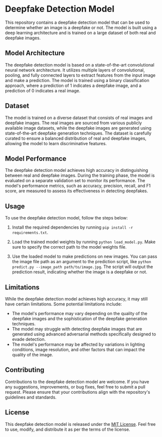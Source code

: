 
# Deepfake Detection Model

This repository contains a deepfake detection model that can be used to determine whether an image is a deepfake or not. The model is built using a deep learning architecture and is trained on a large dataset of both real and deepfake images.

## Model Architecture

The deepfake detection model is based on a state-of-the-art convolutional neural network architecture. It utilizes multiple layers of convolutional, pooling, and fully connected layers to extract features from the input image and make a prediction. The model is trained using a binary classification approach, where a prediction of 1 indicates a deepfake image, and a prediction of 0 indicates a real image.

## Dataset

The model is trained on a diverse dataset that consists of real images and deepfake images. The real images are sourced from various publicly available image datasets, while the deepfake images are generated using state-of-the-art deepfake generation techniques. The dataset is carefully curated to ensure a balanced distribution of real and deepfake images, allowing the model to learn discriminative features.

## Model Performance

The deepfake detection model achieves high accuracy in distinguishing between real and deepfake images. During the training phase, the model is evaluated on a separate validation set to monitor its performance. The model's performance metrics, such as accuracy, precision, recall, and F1 score, are measured to assess its effectiveness in detecting deepfakes.

## Usage

To use the deepfake detection model, follow the steps below:

1. Install the required dependencies by running `pip install -r requirements.txt`.

2. Load the trained model weights by running `python load_model.py`. Make sure to specify the correct path to the model weights file.

3. Use the loaded model to make predictions on new images. You can pass the image file path as an argument to the prediction script, like `python predict.py --image_path path/to/image.jpg`. The script will output the prediction result, indicating whether the image is a deepfake or not.

## Limitations

While the deepfake detection model achieves high accuracy, it may still have certain limitations. Some potential limitations include:

- The model's performance may vary depending on the quality of the deepfake images and the sophistication of the deepfake generation techniques.
- The model may struggle with detecting deepfake images that are generated using advanced adversarial methods specifically designed to evade detection.
- The model's performance may be affected by variations in lighting conditions, image resolution, and other factors that can impact the quality of the image.

## Contributing

Contributions to the deepfake detection model are welcome. If you have any suggestions, improvements, or bug fixes, feel free to submit a pull request. Please ensure that your contributions align with the repository's guidelines and standards.

## License

This deepfake detection model is released under the [MIT License](LICENSE). Feel free to use, modify, and distribute it as per the terms of the license.
